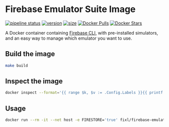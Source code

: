 # Firebase Emulator Suite Image

[![pipeline status](https://gitlab.com/fixl/docker-firebase-emulator-suite/badges/master/pipeline.svg)](https://gitlab.com/fixl/docker-firebase-emulator-suite/-/pipelines)
[![version](https://fixl.gitlab.io/docker-firebase-emulator-suite/version.svg)](https://gitlab.com/fixl/docker-firebase-emulator-suite/-/commits/master)
[![size](https://fixl.gitlab.io/docker-firebase-emulator-suite/size.svg)](https://gitlab.com/fixl/docker-firebase-emulator-suite/-/commits/master)
[![Docker Pulls](https://img.shields.io/docker/pulls/fixl/firebase-emulator-suite)](https://hub.docker.com/r/fixl/firebase-emulator-suite)
[![Docker Stars](https://img.shields.io/docker/stars/fixl/firebase-emulator-suite)](https://hub.docker.com/r/fixl/firebase-emulator-suite)

A Docker container containing [Firebase CLI](https://github.com/firebase/firebase-tools), with
pre-installed simulators, and an easy way to manage which emulator you want to use.

## Build the image

```bash
make build
```

## Inspect the image

```bash
docker inspect --format='{{ range $k, $v := .Config.Labels }}{{ printf "%s=%s\n" $k $v}}{{ end }}' fixl/firebase-emulator-suite:latest
```

## Usage

```bash
docker run --rm -it --net host -e FIRESTORE='true' fixl/firebase-emulator-suite
```
